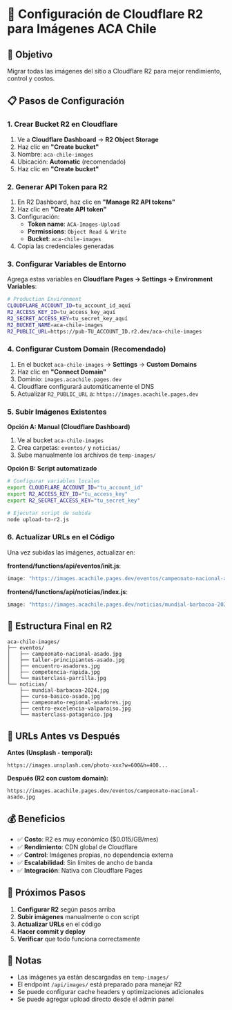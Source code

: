 # 📸 Configuración de Cloudflare R2 para Imágenes ACA Chile

## 🎯 Objetivo
Migrar todas las imágenes del sitio a Cloudflare R2 para mejor rendimiento, control y costos.

## 📋 Pasos de Configuración

### 1. Crear Bucket R2 en Cloudflare

1. Ve a **Cloudflare Dashboard** → **R2 Object Storage**
2. Haz clic en **"Create bucket"**
3. Nombre: `aca-chile-images`
4. Ubicación: **Automatic** (recomendado)
5. Haz clic en **"Create bucket"**

### 2. Generar API Token para R2

1. En R2 Dashboard, haz clic en **"Manage R2 API tokens"**
2. Haz clic en **"Create API token"**
3. Configuración:
   - **Token name**: `ACA-Images-Upload`
   - **Permissions**: `Object Read & Write`
   - **Bucket**: `aca-chile-images`
4. Copia las credenciales generadas

### 3. Configurar Variables de Entorno

Agrega estas variables en **Cloudflare Pages → Settings → Environment Variables**:

```bash
# Production Environment
CLOUDFLARE_ACCOUNT_ID=tu_account_id_aquí
R2_ACCESS_KEY_ID=tu_access_key_aquí  
R2_SECRET_ACCESS_KEY=tu_secret_key_aquí
R2_BUCKET_NAME=aca-chile-images
R2_PUBLIC_URL=https://pub-TU_ACCOUNT_ID.r2.dev/aca-chile-images
```

### 4. Configurar Custom Domain (Recomendado)

1. En el bucket `aca-chile-images` → **Settings** → **Custom Domains**
2. Haz clic en **"Connect Domain"**
3. Dominio: `images.acachile.pages.dev`
4. Cloudflare configurará automáticamente el DNS
5. Actualizar `R2_PUBLIC_URL` a: `https://images.acachile.pages.dev`

### 5. Subir Imágenes Existentes

**Opción A: Manual (Cloudflare Dashboard)**
1. Ve al bucket `aca-chile-images`
2. Crea carpetas: `eventos/` y `noticias/`
3. Sube manualmente los archivos de `temp-images/`

**Opción B: Script automatizado**
```bash
# Configurar variables locales
export CLOUDFLARE_ACCOUNT_ID="tu_account_id"
export R2_ACCESS_KEY_ID="tu_access_key"  
export R2_SECRET_ACCESS_KEY="tu_secret_key"

# Ejecutar script de subida
node upload-to-r2.js
```

### 6. Actualizar URLs en el Código

Una vez subidas las imágenes, actualizar en:

**frontend/functions/api/eventos/init.js**:
```javascript
image: "https://images.acachile.pages.dev/eventos/campeonato-nacional-asado.jpg"
```

**frontend/functions/api/noticias/index.js**:
```javascript
image: "https://images.acachile.pages.dev/noticias/mundial-barbacoa-2024.jpg"
```

## 📁 Estructura Final en R2

```
aca-chile-images/
├── eventos/
│   ├── campeonato-nacional-asado.jpg
│   ├── taller-principiantes-asado.jpg
│   ├── encuentro-asadores.jpg
│   ├── competencia-rapida.jpg
│   └── masterclass-parrilla.jpg
└── noticias/
    ├── mundial-barbacoa-2024.jpg
    ├── curso-basico-asado.jpg
    ├── campeonato-regional-asadores.jpg
    ├── centro-excelencia-valparaiso.jpg
    └── masterclass-patagonico.jpg
```

## 🔄 URLs Antes vs Después

**Antes (Unsplash - temporal):**
```
https://images.unsplash.com/photo-xxx?w=600&h=400...
```

**Después (R2 con custom domain):**
```
https://images.acachile.pages.dev/eventos/campeonato-nacional-asado.jpg
```

## 💰 Beneficios

- ✅ **Costo**: R2 es muy económico ($0.015/GB/mes)
- ✅ **Rendimiento**: CDN global de Cloudflare
- ✅ **Control**: Imágenes propias, no dependencia externa
- ✅ **Escalabilidad**: Sin límites de ancho de banda
- ✅ **Integración**: Nativa con Cloudflare Pages

## 🚀 Próximos Pasos

1. **Configurar R2** según pasos arriba
2. **Subir imágenes** manualmente o con script
3. **Actualizar URLs** en el código
4. **Hacer commit y deploy**
5. **Verificar** que todo funciona correctamente

## 📝 Notas

- Las imágenes ya están descargadas en `temp-images/`
- El endpoint `/api/images/` está preparado para manejar R2
- Se puede configurar cache headers y optimizaciones adicionales
- Se puede agregar upload directo desde el admin panel
